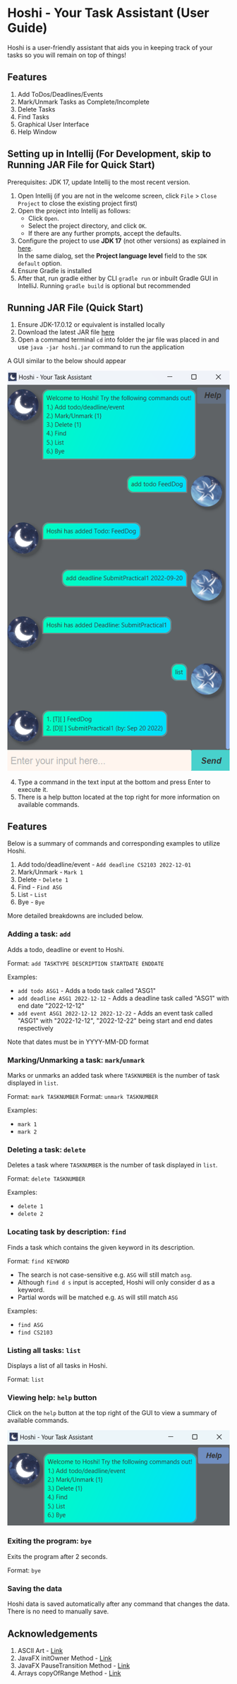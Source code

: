 # Hoshi - Your Task Assistant (User Guide)

Hoshi is a user-friendly assistant that aids you in keeping track of your tasks so you will remain on top of things!

## Features

1. Add ToDos/Deadlines/Events
2. Mark/Unmark Tasks as Complete/Incomplete
3. Delete Tasks
4. Find Tasks
5. Graphical User Interface
6. Help Window

## Setting up in Intellij (For Development, skip to Running JAR File for Quick Start)

Prerequisites: JDK 17, update Intellij to the most recent version.

1. Open Intellij (if you are not in the welcome screen, click `File` > `Close Project` to close the existing project first)
2. Open the project into Intellij as follows:
   - Click `Open`.
   - Select the project directory, and click `OK`.
   - If there are any further prompts, accept the defaults.
3. Configure the project to use **JDK 17** (not other versions) as explained in [here](https://www.jetbrains.com/help/idea/sdk.html#set-up-jdk).<br>
   In the same dialog, set the **Project language level** field to the `SDK default` option.
4. Ensure Gradle is installed
5. After that, run gradle either by CLI `gradle run` or inbuilt Gradle GUI in IntelliJ. Running `gradle build` is optional but recommended

## Running JAR File (Quick Start)

1. Ensure JDK-17.0.12 or equivalent is installed locally
2. Download the latest JAR file [here](https://github.com/ITLimJiaWei/ip/releases)
3. Open a command terminal `cd` into folder the jar file was placed in and use `java -jar hoshi.jar` command to run the application

A GUI similar to the below should appear

![Ui](Ui.png)

4. Type a command in the text input at the bottom and press Enter to execute it.
5. There is a help button located at the top right for more information on available commands.


## Features

Below is a summary of commands and corresponding examples to utilize Hoshi.

1. Add todo/deadline/event - `Add deadline CS2103 2022-12-01`
2. Mark/Unmark - `Mark 1`
3. Delete - `Delete 1`
4. Find - `Find ASG`
5. List - `List`
6. Bye - `Bye`

More detailed breakdowns are included below.

### Adding a task: `add`

Adds a todo, deadline or event to Hoshi.

Format: `add TASKTYPE DESCRIPTION STARTDATE ENDDATE`

Examples:
- `add todo ASG1` - Adds a todo task called "ASG1"
- `add deadline ASG1 2022-12-12` - Adds a deadline task called "ASG1" with end date "2022-12-12"
- `add event ASG1 2022-12-12 2022-12-22` - Adds an event task called "ASG1" 
with "2022-12-12", "2022-12-22" being start and end dates respectively

Note that dates must be in YYYY-MM-DD format

### Marking/Unmarking a task: `mark`/`unmark`

Marks or unmarks an added task where `TASKNUMBER` is the number of task displayed in `list`.

Format: `mark TASKNUMBER`
Format: `unmark TASKNUMBER`

Examples:
- `mark 1`
- `mark 2`

### Deleting a task: `delete`

Deletes a task where `TASKNUMBER` is the number of task displayed in `list`.

Format: `delete TASKNUMBER`

Examples:
- `delete 1`
- `delete 2`

### Locating task by description: `find`

Finds a task which contains the given keyword in its description.

Format: `find KEYWORD`

- The search is not case-sensitive e.g. `ASG` will still match `asg`.
- Although `find d s` input is accepted, Hoshi will only consider d as a keyword.
- Partial words will be matched e.g. `AS` will still match `ASG`

Examples:
- `find ASG`
- `find CS2103`

### Listing all tasks: `list`

Displays a list of all tasks in Hoshi.

Format: `list`

### Viewing help: `help` button

Click on the `help` button at the top right of the GUI to view a summary of available commands.

![help.png](help.png)

### Exiting the program: `bye`

Exits the program after 2 seconds.

Format: `bye`

### Saving the data

Hoshi data is saved automatically after any command that changes the data. There is no need to manually save.

## Acknowledgements

1. ASCII Art - [Link](https://patorjk.com/software/taag/#p=testall&f=Star%20Wars&t=HOSHI)
2. JavaFX initOwner Method - [Link](https://docs.oracle.com/javase/8/javafx/api/javafx/stage/Stage.html)
3. JavaFX PauseTransition Method - [Link](https://stackoverflow.com/questions/30543619/how-to-use-pausetransition-method-in-javafx)
4. Arrays copyOfRange Method - [Link](https://www.geeksforgeeks.org/java-util-arrays-copyofrange-java/)